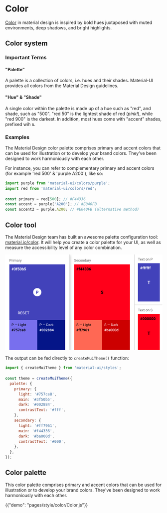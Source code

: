 # Color

[Color](https://material.io/guidelines/style/color.html) in material design is inspired by bold hues juxtaposed with muted environments, deep shadows, and bright highlights.

## Color system

### Important Terms

#### "Palette"

A palette is a collection of colors, i.e. hues and their shades. Material-UI provides all colors from the Material Design guidelines.

#### "Hue" & "Shade"

A single color within the palette is made up of a hue such as "red", and shade, such as "500".
"red 50" is the lightest shade of red (*pink!*), while "red 900" is the darkest.
In addition, most hues come with "accent" shades, prefixed wih `A`.

### Examples

The Material Design color palette comprises primary and accent colors that can be used for illustration or to develop your brand colors.
They’ve been designed to work harmoniously with each other.

For instance, you can refer to complementary primary and accent colors (for example 'red 500' & 'purple A200'), like so:

```js
import purple from 'material-ui/colors/purple';
import red from 'material-ui/colors/red';

const primary = red[500]; // #F44336
const accent = purple['A200']; // #E040FB
const accent2 = purple.A200; // #E040FB (alternative method)
```

## Color tool

The Material Design team has built an awesome palette configuration tool: [material.io/color](https://material.io/color).
It will help you create a color palette for your UI, as well as measure the accessibility level of any color combination.

[![color tool](/static/images/color/colorTool.png)](https://material.io/color/#!/?view.left=0&view.right=0&primary.color=3F51B5&secondary.color=F44336)

The output can be fed directly to `createMuiTheme()` function:

```jsx
import { createMuiTheme } from 'material-ui/styles';

const theme = createMuiTheme({
  palette: {
    primary: {
      light: '#757ce8',
      main: '#3f50b5',
      dark: '#002884',
      contrastText: '#fff',
    },
    secondary: {
      light: '#ff7961',
      main: '#f44336',
      dark: '#ba000d',
      contrastText: '#000',
    },
  },
});
```

## Color palette

This color palette comprises primary and accent colors that can be used for illustration or to develop your brand colors. They’ve been designed to work harmoniously with each other.

{{"demo": "pages/style/color/Color.js"}}
